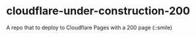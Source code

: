 # cloudflare-under-construction-200
A repo that to deploy to Cloudflare Pages with a 200 page (::smile)
